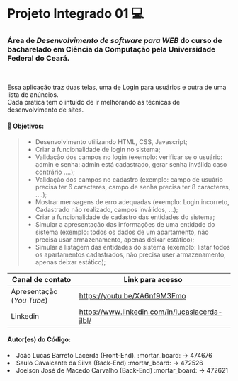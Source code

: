 # Projeto Integrado 01 :computer:

### Área de _Desenvolvimento de software para WEB_ do curso de bacharelado em Ciência da Computação pela Universidade Federal do Ceará.
<br>

<p> Essa aplicação traz duas telas, uma de Login para usuários e outra de uma lista de anúncios.<br>
Cada pratica tem o intuído de ir melhorando as técnicas de desenvolvimento de sites.</p>

#### :pushpin: Objetivos:
> - Desenvolvimento utilizando HTML, CSS, Javascript;
> - Criar a funcionalidade de login no sistema;
> - Validação dos campos no login (exemplo: verificar se o usuário: admin e senha: admin
está cadastrado, gerar senha inválida caso contrário ....);
> - Validação dos campos no cadastro (exemplo: campo de usuário precisa ter 6 caracteres,
campo de senha precisa ter 8 caracteres, ....);
> - Mostrar mensagens de erro adequadas (exemplo: Login incorreto, Cadastrado não
realizado, campos inválidos, ...);
> - Criar a funcionalidade de cadastro das entidades do sistema;
> - Simular a apresentação das informações de uma entidade do sistema (exemplo: todos os
dados de um apartamento, não precisa usar armazenamento, apenas deixar estático);
> - Simular a listagem das entidades do sistema (exemplo: listar todos os apartamentos
cadastrados, não precisa user armazenamento, apenas deixar estático);


Canal de contato   | Link para acesso
--------- | ------
Apresentação (*You Tube*) | https://youtu.be/XA6nf9M3Fmo
Linkedin | https://www.linkedin.com/in/lucaslacerda-jlbl/

#### Autor(es) do Código:

<li> João Lucas Barreto Lacerda (Front-End). :mortar_board: -> 474676</li>
<li> Saulo Cavalcante da Silva (Back-End)  :mortar_board: -> 472526 </li> 
<li> Joelson José de Macedo Carvalho (Back-End) :mortar_board: -> 472621 </li> 
